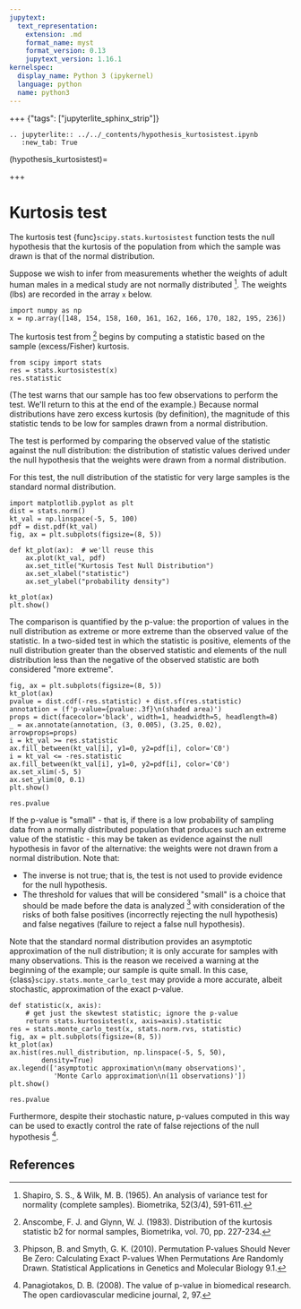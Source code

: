```yaml
---
jupytext:
  text_representation:
    extension: .md
    format_name: myst
    format_version: 0.13
    jupytext_version: 1.16.1
kernelspec:
  display_name: Python 3 (ipykernel)
  language: python
  name: python3
---
```


+++ {"tags": ["jupyterlite_sphinx_strip"]}

```{eval-rst}
.. jupyterlite:: ../../_contents/hypothesis_kurtosistest.ipynb
   :new_tab: True
```

(hypothesis_kurtosistest)=

+++

# Kurtosis test

The kurtosis test {func}`scipy.stats.kurtosistest` function tests the null
hypothesis that the kurtosis of the population from which the sample was drawn
is that of the normal distribution.

Suppose we wish to infer from measurements whether the weights of adult human
males in a medical study are not normally distributed [^1]. The weights (lbs)
are recorded in the array `x` below.

```{code-cell}
import numpy as np
x = np.array([148, 154, 158, 160, 161, 162, 166, 170, 182, 195, 236])
```

The kurtosis test from [^2] begins by computing a statistic based on the sample
(excess/Fisher) kurtosis.

```{code-cell}
from scipy import stats
res = stats.kurtosistest(x)
res.statistic
```

(The test warns that our sample has too few observations to perform the test.
We'll return to this at the end of the example.) Because normal distributions
have zero excess kurtosis (by definition), the magnitude of this statistic tends
to be low for samples drawn from a normal distribution.

The test is performed by comparing the observed value of the statistic against
the null distribution: the distribution of statistic values derived under the
null hypothesis that the weights were drawn from a normal distribution.

For this test, the null distribution of the statistic for very large samples is
the standard normal distribution.

```{code-cell}
import matplotlib.pyplot as plt
dist = stats.norm()
kt_val = np.linspace(-5, 5, 100)
pdf = dist.pdf(kt_val)
fig, ax = plt.subplots(figsize=(8, 5))

def kt_plot(ax):  # we'll reuse this
    ax.plot(kt_val, pdf)
    ax.set_title("Kurtosis Test Null Distribution")
    ax.set_xlabel("statistic")
    ax.set_ylabel("probability density")

kt_plot(ax)
plt.show()
```

The comparison is quantified by the p-value: the proportion of values in the
null distribution as extreme or more extreme than the observed value of the
statistic. In a two-sided test in which the statistic is positive, elements of
the null distribution greater than the observed statistic and elements of the
null distribution less than the negative of the observed statistic are both
considered "more extreme".

```{code-cell}
fig, ax = plt.subplots(figsize=(8, 5))
kt_plot(ax)
pvalue = dist.cdf(-res.statistic) + dist.sf(res.statistic)
annotation = (f'p-value={pvalue:.3f}\n(shaded area)')
props = dict(facecolor='black', width=1, headwidth=5, headlength=8)
_ = ax.annotate(annotation, (3, 0.005), (3.25, 0.02), arrowprops=props)
i = kt_val >= res.statistic
ax.fill_between(kt_val[i], y1=0, y2=pdf[i], color='C0')
i = kt_val <= -res.statistic
ax.fill_between(kt_val[i], y1=0, y2=pdf[i], color='C0')
ax.set_xlim(-5, 5)
ax.set_ylim(0, 0.1)
plt.show()
```

```{code-cell}
res.pvalue
```

If the p-value is "small" - that is, if there is a low probability of sampling
data from a normally distributed population that produces such an extreme value
of the statistic - this may be taken as evidence against the null hypothesis in
favor of the alternative: the weights were not drawn from a normal distribution.
Note that:

- The inverse is not true; that is, the test is not used to provide
  evidence for the null hypothesis.
- The threshold for values that will be considered "small" is a choice that
  should be made before the data is analyzed [^3] with consideration of the
  risks of both false positives (incorrectly rejecting the null hypothesis)
  and false negatives (failure to reject a false null hypothesis).

Note that the standard normal distribution provides an asymptotic approximation
of the null distribution; it is only accurate for samples with many
observations. This is the reason we received a warning at the beginning of the
example; our sample is quite small. In this case,
{class}`scipy.stats.monte_carlo_test` may provide a more accurate, albeit
stochastic, approximation of the exact p-value.

```{code-cell}
def statistic(x, axis):
    # get just the skewtest statistic; ignore the p-value
    return stats.kurtosistest(x, axis=axis).statistic
res = stats.monte_carlo_test(x, stats.norm.rvs, statistic)
fig, ax = plt.subplots(figsize=(8, 5))
kt_plot(ax)
ax.hist(res.null_distribution, np.linspace(-5, 5, 50),
        density=True)
ax.legend(['asymptotic approximation\n(many observations)',
           'Monte Carlo approximation\n(11 observations)'])
plt.show()
```

```{code-cell}
res.pvalue
```

Furthermore, despite their stochastic nature, p-values computed in this way can
be used to exactly control the rate of false rejections of the null hypothesis [^4].

## References

[^1]: Shapiro, S. S., & Wilk, M. B. (1965). An analysis of variance test for
normality (complete samples). Biometrika, 52(3/4), 591-611.
[^2]: Anscombe, F. J. and Glynn, W. J. (1983). Distribution of the kurtosis
statistic b2 for normal samples, Biometrika, vol. 70, pp. 227-234.
[^3]: Phipson, B. and Smyth, G. K. (2010). Permutation P-values Should Never Be
Zero: Calculating Exact P-values When Permutations Are Randomly Drawn.
Statistical Applications in Genetics and Molecular Biology 9.1.
[^4]: Panagiotakos, D. B. (2008). The value of p-value in biomedical research.
The open cardiovascular medicine journal, 2, 97.
